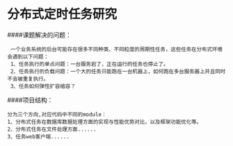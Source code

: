 # 分布式定时任务研究

####课题解决的问题：

     一个业务系统的后台可能存在很多不同种类、不同粒度的周期性任务，这些任务在分布式环境会遇到以下问题：
     1、任务执行的单点问题：一台服务宕了，正在运行的任务也停止了。
     2、任务执行的负载问题：一个大的任务只能跑在一台机器上，如何跑在多台服务器上并且同时不会被重复执行。
     3、任务如何弹性扩容缩容？

####项目结构：
   
    分为三个方向,对应代码中不同的module：
    1、分布式任务在数据库数据处理方面的实现与性能优势对比，以及框架功能优化等。
    2、分布式任务在文件处理方面......
    3、任务web客户端......
